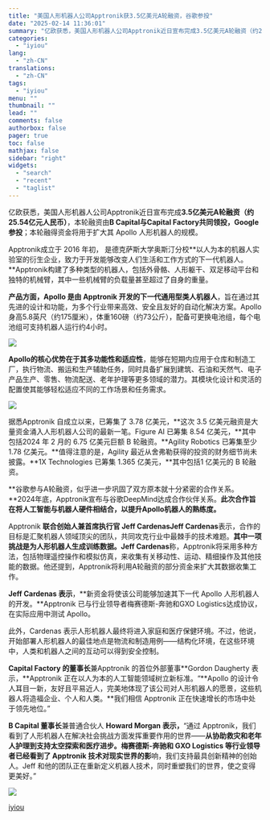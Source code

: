 ```yaml
---
title: "美国人形机器人公司Apptronik获3.5亿美元A轮融资，谷歌参投"
date: "2025-02-14 11:36:01"
summary: "亿欧获悉，美国人形机器人公司Apptronik近日宣布完成3.5亿美元A轮融资（约25.54亿元人民..."
categories:
  - "iyiou"
lang:
  - "zh-CN"
translations:
  - "zh-CN"
tags:
  - "iyiou"
menu: ""
thumbnail: ""
lead: ""
comments: false
authorbox: false
pager: true
toc: false
mathjax: false
sidebar: "right"
widgets:
  - "search"
  - "recent"
  - "taglist"
---
```


亿欧获悉，美国人形机器人公司Apptronik近日宣布完成**3.5亿美元A轮融资（约25.54亿元人民币）**，本轮融资由**B Capital与Capital Factory共同领投，Google参投**；本轮融得资金将用于扩大其 Apollo 人形机器人的规模。

Apptronik成立于 2016 年初， 是德克萨斯大学奥斯汀分校**以人为本的机器人实验室的衍生企业，致力于开发能够改变人们生活和工作方式的下一代机器人。**Apptronik构建了多种类型的机器人，包括外骨骼、人形躯干、双足移动平台和独特的机械臂，其中一些机械臂的负载量甚至超过了自身的重量。

**产品方面，Apollo 是由 Apptronik 开发的下一代通用型类人机器人**，旨在通过其先进的设计和功能，为多个行业带来高效、安全且友好的自动化解决方案。Apollo身高5.8英尺（约175厘米），体重160磅（约73公斤），配备可更换电池组，每个电池组可支持机器人运行约4小时。

![](https://diting-hetu.iyiou.com/async/weixin/AwfXakeCLvTFd4VeIOLU)

**Apollo的核心优势在于其多功能性和适应性**，能够在短期内应用于仓库和制造工厂，执行物流、搬运和生产辅助任务，同时具备扩展到建筑、石油和天然气、电子产品生产、零售、物流配送、老年护理等更多领域的潜力。其模块化设计和灵活的配置使其能够轻松适应不同的工作场景和任务需求。

![](https://diting-hetu.iyiou.com/async/weixin/JUTXXjJXSUUoalbHlvuv)

据悉Apptronik 自成立以来，已筹集了 3.78 亿美元，**这次 3.5 亿美元融资是大量资金涌入人形机器人公司的最新一笔。Figure AI 已筹集 8.54 亿美元，**其中包括2024 年 2 月的 6.75 亿美元巨额 B 轮融资。**Agility Robotics 已筹集至少 1.78 亿美元。**值得注意的是，Agility 最近从舍弗勒获得的投资的财务细节尚未披露。**1X Technologies 已筹集 1.365 亿美元，**其中包括1 亿美元的 B 轮融资。

**谷歌参与A轮融资，似乎进一步巩固了双方原本就十分紧密的合作关系。**2024年底，Apptronik宣布与谷歌DeepMind达成合作伙伴关系。**此次合作旨在将人工智能与机器人硬件相结合，以提升Apollo机器人的熟练度。**

Apptronik **联合创始人兼首席执行官 Jeff CardenasJeff Cardenas**表示，合作的目标是汇聚机器人领域顶尖的团队，共同攻克行业中最棘手的技术难题。**其中一项挑战是为人形机器人生成训练数据。Jeff Cardenas**称，Apptronik将采用多种方法，包括物理遥控操作和模拟仿真，来收集有关移动性、运动、精细操作及其他技能的数据。他还提到，Apptronik将利用A轮融资的部分资金来扩大其数据收集工作。

**Jeff Cardenas 表示**，**新资金将使该公司能够加速其下一代 Apollo 人形机器人的开发。**Apptronik 已与行业领导者梅赛德斯-奔驰和GXO Logistics达成协议，在实际应用中测试 Apollo。

此外，Cardenas 表示人形机器人最终将进入家庭和医疗保健环境。不过，他说，开始部署人形机器人的最佳地点是物流和制造用例——结构化环境，在这些环境中，人类和机器人之间的互动可以得到安全控制。

**Capital Factory 的董事长**兼Apptronik 的首位外部董事**Gordon Daugherty 表示，**Apptronik 正在以人为本的人工智能领域树立新标准。“**Apollo 的设计令人耳目一新，友好且平易近人，完美地体现了该公司对人形机器人的愿景，这些机器人将造福企业、个人和人类。**我们相信 Apptronik 正在快速增长的市场中处于领先地位。”

**B Capital 董事长**兼普通合伙人 **Howard Morgan 表示，**“通过 Apptronik，我们看到了人形机器人在解决社会挑战方面发挥重要作用的世界——**从协助救灾和老年人护理到支持太空探索和医疗进步。梅赛德斯-奔驰和 GXO Logistics 等行业领导者已经看到了 Apptronik 技术对现实世界的影**响，我们支持最具创新精神的创始人。Jeff 和他的团队正在重新定义机器人技术，同时重塑我们的世界，使之变得更美好。”

![](https://diting-hetu.iyiou.com/async/weixin/gWyVphoNRfHcTgWpSFUU)

[iyiou](https://www.iyiou.com/news/202502141090214)
